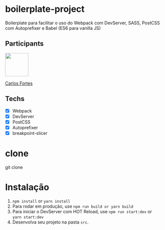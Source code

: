 # boilerplate-project

Boilerplate para facilitar o uso do Webpack com DevServer, SASS, PostCSS com Autoprefixer e Babel (ES6 para vanilla JS)

## Participants

[<img src="https://avatars3.githubusercontent.com/u/8411016?s=460&u=6926246b4a4a25036e59748c5a31b2eca4e85972&v=4" width="75px;"/>](https://github.com/cdfortes)

[Carlos Fortes](https://github.com/cdfortes)

## Techs

- [x] Webpack
- [x] DevServer
- [x] PostCSS
- [x] Autoprefixer
- [x] breakpoint-slicer

# clone
git clone 

# Instalação

1. `npm install` or `yarn install`
2. Para rodar em produção, use `npm run build or yarn build`
3. Para iniciar o DevServer com HOT Reload, use `npm run start:dev` or `yarn start:dev`
4. Desenvolva seu projeto na pasta `src`.
 
